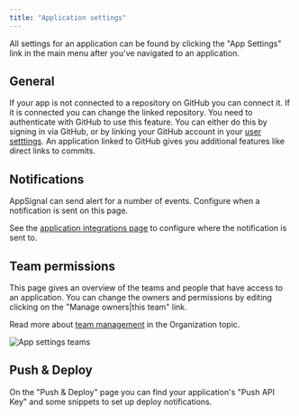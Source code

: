 ```yaml
---
title: "Application settings"
---
```


All settings for an application can be found by clicking the "App Settings" link
in the main menu after you've navigated to an application.

## General

If your app is not connected to a repository on GitHub you can connect it. If
it is connected you can change the linked repository. You need to authenticate
with GitHub to use this feature. You can either do this by signing in via
GitHub, or by linking your GitHub account in your [user
setttings](/getting-started/your-user-account.html). An application linked to
GitHub gives you additional features like direct links to commits.

## Notifications

AppSignal can send alert for a number of events. Configure when a notification
is sent on this page.

See the [application integrations page](/application/integrations/index.html)
to configure where the notification is sent to.

## Team permissions

This page gives an overview of the teams and people that have access to an
application. You can change the owners and permissions by editing clicking on
the "Manage owners|this team" link.

Read more about [team management](/organization/team/index.html) in the
Organization topic.

![App settings teams](/images/screenshots/app_settings_teams.png)

## Push & Deploy

On the "Push & Deploy" page you can find your application's "Push API Key" and
some snippets to set up deploy notifications.
